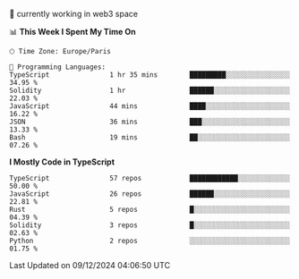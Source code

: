 🔭 currently working in web3 space

<!--START_SECTION:waka-->
📊 **This Week I Spent My Time On** 

```text
🕑︎ Time Zone: Europe/Paris

💬 Programming Languages: 
TypeScript               1 hr 35 mins        █████████░░░░░░░░░░░░░░░░   34.95 % 
Solidity                 1 hr                ██████░░░░░░░░░░░░░░░░░░░   22.03 % 
JavaScript               44 mins             ████░░░░░░░░░░░░░░░░░░░░░   16.22 % 
JSON                     36 mins             ███░░░░░░░░░░░░░░░░░░░░░░   13.33 % 
Bash                     19 mins             ██░░░░░░░░░░░░░░░░░░░░░░░   07.26 % 
```

**I Mostly Code in TypeScript** 

```text
TypeScript               57 repos            ████████████░░░░░░░░░░░░░   50.00 % 
JavaScript               26 repos            ██████░░░░░░░░░░░░░░░░░░░   22.81 % 
Rust                     5 repos             █░░░░░░░░░░░░░░░░░░░░░░░░   04.39 % 
Solidity                 3 repos             █░░░░░░░░░░░░░░░░░░░░░░░░   02.63 % 
Python                   2 repos             ░░░░░░░░░░░░░░░░░░░░░░░░░   01.75 % 
```




 Last Updated on 09/12/2024 04:06:50 UTC
<!--END_SECTION:waka-->
